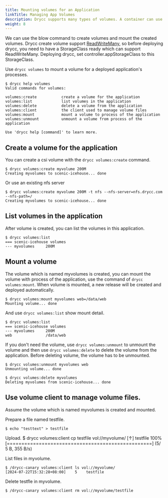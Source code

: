 ```yaml
---
title: Mounting volumes for an Application
linkTitle: Managing App Volumes
description: Drycc supports many types of volumes. A container can use any number of volume types simultaneously.
weight: 8
---
```


We can use the blow command to create volumes and mount the created volumes.
Drycc create volume support [ReadWriteMany](https://kubernetes.io/docs/concepts/storage/persistent-volumes/#access-modes), so before deploying drycc, you need to have a StorageClass ready which can support ReadWriteMany.
Deploying drycc, set controller.appStorageClass to this StorageClass.


Use `drycc volumes` to mount a volume for a deployed application's processes.

    $ drycc help volumes
    Valid commands for volumes:

    volumes:create           create a volume for the application
    volumes:list             list volumes in the application
    volumes:delete           delete a volume from the application
    volumes:client           the client used to manage volume files
    volumes:mount            mount a volume to process of the application
    volumes:unmount          unmount a volume from process of the application

    Use 'drycc help [command]' to learn more.

## Create a volume for the application

You can create a csi volume with the `drycc volumes:create` command.

    $ drycc volumes:create myvolume 200M
    Creating myvolumes to scenic-icehouse... done

Or use an existing nfs server

    $ drycc volumes:create myvolume 200M -t nfs --nfs-server=nfs.drycc.com --nfs-path=/
    Creating myvolumes to scenic-icehouse... done

## List volumes in the application

After volume is created, you can list the volumes in this application.

    $ drycc volumes:list
    === scenic-icehouse volumes
    --- myvolumes     200M

## Mount a volume

The volume which is named myvolumes is created, you can mount the volume with process of the application,
use the command of `drycc volumes:mount`. When volume is mounted, a new release will be created and deployed automatically.

    $ drycc volumes:mount myvolumes web=/data/web
    Mounting volume... done

And use `drycc volumes:list` show mount detail.

    $ drycc volumes:list
    === scenic-icehouse volumes
    --- myvolumes     200M
    web               /data/web

If you don't need the volume, use `drycc volumes:unmount` to unmount the volume and then use  `drycc volumes:delete` to delete the volume from the application.
Before deleting volume, the volume has to be unmounted.

    $ drycc volumes:unmount myvolumes web
    Unmounting volume... done

    $ drycc volumes:delete myvolumes
    Deleting myvolumes from scenic-icehouse... done

## Use volume client to manage volume files.
Assume the volume which is named myvolumes is created and mounted.

Prepare a file named testfile.

    $ echo "testtext" > testfile

Upload.
    $ drycc volumes:client cp testfile vol://myvolume/
    [↑] testfile                       100% [==================================================] (5/ 5 B, 355 B/s)

List files in myvolume.

    $ /drycc-canary volumes:client ls vol://myvolume/
    [2024-07-22T15:32:28+08:00]    5    testfile


Delete testfle in myvolume.

    $ /drycc-canary volumes:client rm vol://myvolume/testfile
